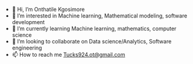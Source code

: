 - 👋 Hi, I’m Onthatile Kgosimore
- 👀 I’m interested in Machine learning, Mathematical modeling, software development 
- 🌱 I’m currently learning Machine learning, mathematics, computer science
- 💞️ I’m looking to collaborate on Data science/Analytics, Software engineering 
- 📫 How to reach me Tucks924.ot@gmail.com 

<!---
OKTucks01/OKTucks01 is a ✨ special ✨ repository because its `README.md` (this file) appears on your GitHub profile.
You can click the Preview link to take a look at your changes.
--->
